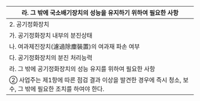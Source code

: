 | 라. 그 밖에 국소배기장치의 성능을 유지하기 위하여 필요한 사항 |
| --- |
| 2. 공기정화장치 |
| 가. 공기정화장치 내부의 분진상태 |
| 나. 여과제진장치(濾過除塵裝置)의 여과재 파손 여부 |
| 다. 공기정화장치의 분진 처리능력 |
| 라. 그 밖에 공기정화장치의 성능 유지를 위하여 필요한 사항 |
| ② 사업주는 제1항에 따른 점검 결과 이상을 발견한 경우에 즉시 청소, 보수, 그 밖에 필요한 조치를 하여야 한다. |
